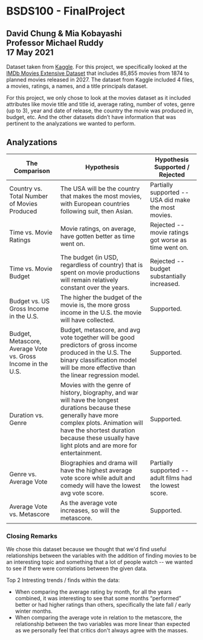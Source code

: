 # BSDS100 - FinalProject
## David Chung & Mia Kobayashi<br/>Professor Michael Ruddy<br/>17 May 2021

Dataset taken from [Kaggle](https://www.kaggle.com/).
For this project, we specifically looked at the [IMDb Movies Extensive Dataset](https://www.kaggle.com/stefanoleone992/imdb-extensive-dataset) that includes 85,855 movies from 1874 to planned movies released in 2027.
The dataset from Kaggle included 4 files, a movies, ratings, a names, and a title principals dataset.

For this project, we only chose to look at the movies dataset as it included attributes like movie title and title id, average rating, number of votes, genre (up to 3), year and date of release, the country the movie was produced in, budget, etc.  And the other datasets didn’t have information that was pertinent to the analyzations we wanted to perform.



## Analyzations
**The Comparison** | **Hypothesis** | **Hypothesis Supported / Rejected**
--- | --- | ---
Country vs. Total Number of Movies Produced | The USA will be the country that makes the most movies, with European countries following suit, then Asian. | Partially supported -- USA did make the most movies.
Time vs. Movie Ratings | Movie ratings, on average, have gotten better as time went on. | Rejected -- movie ratings got worse as time went on.
Time vs. Movie Budget | The budget (in USD, regardless of country) that is spent on movie productions will remain relatively constant over the years. | Rejected -- budget substantially increased.
Budget vs. US Gross Income in the U.S. | The higher the budget of the movie is, the more gross income in the U.S. the movie will have collected. | Supported.
Budget, Metascore, Average Vote vs. Gross Income in the U.S. | Budget, metascore, and avg vote together will be good predictors of gross income produced in the U.S.  The binary classification model will be more effective than the linear regression model. | Supported.
Duration vs. Genre | Movies with the genre of history, biography, and war will have the longest durations because these generally have more complex plots. Animation will have the shortest duration because these usually have light plots and are more for entertainment. | Supported.
Genre vs. Average Vote | Biographies and drama will have the highest average vote score while adult and comedy will have the lowest avg vote score. | Partially supported -- adult films had the lowest score.
Average Vote vs. Metascore | As the average vote increases, so will the metascore. | Supported.


### Closing Remarks
We chose this dataset because we thought that we'd find useful relationships between the variables with the addition of finding movies to be an interesting topic and something that a lot of people watch -- we wanted to see if there were correlations between the given data.  

Top 2 Intresting trends / finds within the data:
- When comparing the average rating by month, for all the years combined, it was interesting to see that some months “performed” better or had higher ratings than others, specifically the late fall / early winter months.
- When comparing the average vote in relation to the metascore, the relationship between the two variables was more linear than expected as we personally feel that critics don't always agree with the masses.
